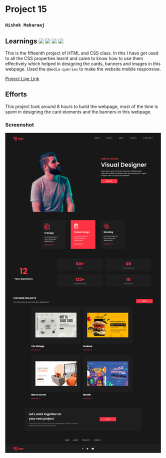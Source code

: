 # Project 15

### `Nishok Maharaaj`

## Learnings ![](https://img.shields.io/badge/Language-HTML-orange) ![](https://img.shields.io/badge/Language-CSS-green) ![](https://img.shields.io/badge/CSS-Position-yellow) ![](https://img.shields.io/badge/CSS-Flexbox-blue)

This is the fifteenth project of HTML and CSS class. In this I have got used to all the CSS properties learnt and came to know how to use them effectively which helped in designing the cards, banners and images in this webpage. Used the `@media-queries` to make the website mobile responsive.

[Project Live Link](https://nishok-html-css-proj15.netlify.app/)

## Efforts

This project took around 8 hours to build the webpage, most of the time is spent in designing the card elements and the banners in this webpage.

### Screenshot

![Project 15](./output15.png)

